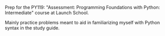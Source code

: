 Prep for the PY119: "Assessment: Programming Foundations with Python: Intermediate" course
at Launch School. 

Mainly practice problems meant to aid in familiarizing myself with Python syntax in the
study guide.
